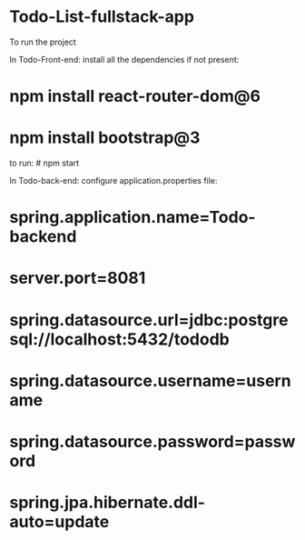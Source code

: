 # Todo-List-fullstack-app
To run the project

In Todo-Front-end:
install all the dependencies if not present:
# npm install react-router-dom@6 
# npm install bootstrap@3
to run: # npm start

In Todo-back-end:
configure application.properties file:
# spring.application.name=Todo-backend
# server.port=8081
# spring.datasource.url=jdbc:postgresql://localhost:5432/tododb
# spring.datasource.username=username
# spring.datasource.password=password
# spring.jpa.hibernate.ddl-auto=update


